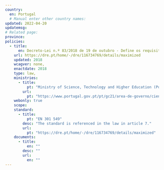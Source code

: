 ```yaml
---
country:
  en: Portugal
  # Manual enter other country names: 
updated: 2022-04-20
updatemsg:
# Related page:
province: 
policies:
  - title:
      en: Decreto-Lei n.º 83/2018 de 19 de outubro - Define os requisitos de acessibilidade dos sítios web e das aplicações móveis de organismos públicos, transpondo a Diretiva (UE) 2016/2102
    url: https://dre.pt/home/-/dre/116734769/details/maximized
    updated: 2018
    wcagver: none, 
    enactdate: 2018
    type: law, 
    ministries:
      - title:
          pt: "Ministry of Science, Technology and Higher Education (Portuguese: Ministério da Ciência, Tecnologia e Ensino Superior or MCTES)"
        url:
          pt: "https://www.portugal.gov.pt/pt/gc21/area-de-governo/ciencia-tecnologia-e-ensino-superior"
    webonly: true
    scope: 
    standard:
      - title:
          pt: "EN 301 549"
        desc: "The standard is referenced in the law in article 7."
        url:
          pt: "https://dre.pt/home/-/dre/116734769/details/maximized"
    documents:
      - title:
          en: ""
        desc: ""
        url:
          en: ""
---
```

